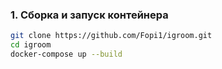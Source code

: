 ### 1. Сборка и запуск контейнера

```bash
git clone https://github.com/Fopi1/igroom.git
cd igroom
docker-compose up --build

